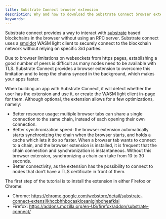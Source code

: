 ```yaml
---
title: Substrate Connect browser extension
description: Why and how to download the Substrate Connect browser extension.
keywords:
---
```


Substrate connect provides a way to interact with [substrate](https://substrate.dev/) based blockchains in the browser without using an RPC server.
Substrate connect uses a [smoldot](https://github.com/paritytech/smoldot/) WASM light client to securely connect to the blockchain network without relying on specific 3rd parties.

Due to browser limitations on websockets from https pages, establishing a good number of peers is difficult as many nodes need to be available with TLS.
Substrate Connect provides a browser extension to overcome this limitation and to keep the chains synced in the background, which makes your apps faster.

When building an app with Substrate Connect, it will detect whether the user has the extension and use it, or create the WASM light client in-page for them.
Although optional, the extension allows for a few optimizations, namely:

- Better resource usage: multiple browser tabs can share a single connection to the same chain, instead of each opening their own connection.
- Better synchronization speed: the browser extension automatically starts synchronizing the chain when the browser starts, and holds a cache which lets it do so faster.
  When a browser tab wants to connect to a chain, and the browser extension is installed, it is frequent that the chain connection and synchronization is instantaneous.
  Without this browser extension, synchronizing a chain can take from 10 to 30 seconds.
- Better connectivity, as the extension has the possibility to connect to nodes that don’t have a TLS certificate in front of them.

The first step of the tutorial is to install the extension in either Firefox or Chrome:
- Chrome: https://chrome.google.com/webstore/detail/substrate-connect-extensi/khccbhhbocaaklceanjginbdheafklai
- Firefox: https://addons.mozilla.org/en-US/firefox/addon/substrate-connect/
